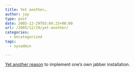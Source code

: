 ```yaml
---
title: Yet another…
author: jay
type: post
date: 2005-12-29T03:04:23+00:00
url: /2005/12/29/yet-another/
categories:
  - Uncategorized
tags:
  - sysadmin

---
```

[Yet another reason][1] to implement one’s own jabber installation.

 [1]: http://www.0xdeadbeef.com/html/2005/12/#200512281348